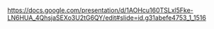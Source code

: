 https://docs.google.com/presentation/d/1AOHcu160TSLxl5Fke-LN6HUA_4QhsjaSEXo3U2tG6QY/edit#slide=id.g31abefe4753_1_1516